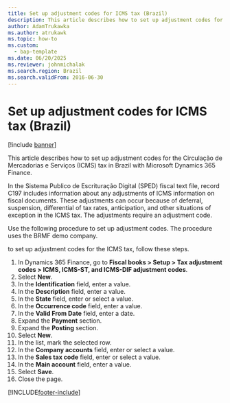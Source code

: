 ```yaml
---
title: Set up adjustment codes for ICMS tax (Brazil)
description: This article describes how to set up adjustment codes for the ICMS tax in Brazil with Microsoft Dynamics 365 Finance.
author: AdamTrukawka
ms.author: atrukawk
ms.topic: how-to
ms.custom: 
  - bap-template
ms.date: 06/20/2025
ms.reviewer: johnmichalak
ms.search.region: Brazil
ms.search.validFrom: 2016-06-30
---
```


# Set up adjustment codes for ICMS tax (Brazil)

[!include [banner](../../includes/banner.md)]

This article describes how to set up adjustment codes for the Circulação de Mercadorias e Serviços (ICMS) tax in Brazil with Microsoft Dynamics 365 Finance.

In the Sistema Publico de Escrituração Digital (SPED) fiscal text file, record C197 includes information about any adjustments of ICMS information on fiscal documents. These adjustments can occur because of deferral, suspension, differential of tax rates, anticipation, and other situations of exception in the ICMS tax. The adjustments require an adjustment code. 

Use the following procedure to set up adjustment codes. The procedure uses the BRMF demo company.

to set up adjustment codes for the ICMS tax, follow these steps.

1. In Dynamics 365 Finance, go to **Fiscal books \> Setup \> Tax adjustment codes \> ICMS, ICMS-ST, and ICMS-DIF adjustment codes**.
1. Select **New**.
1. In the **Identification** field, enter a value.
1. In the **Description** field, enter a value.
1. In the **State** field, enter or select a value.
1. In the **Occurrence code** field, enter a value.
1. In the **Valid From Date** field, enter a date.
1. Expand the **Payment** section.
1. Expand the **Posting** section.
1. Select **New**.
1. In the list, mark the selected row.
1. In the **Company accounts** field, enter or select a value.
1. In the **Sales tax code** field, enter or select a value.
1. In the **Main account** field, enter a value.
1. Select **Save**.
1. Close the page.



[!INCLUDE[footer-include](../../../includes/footer-banner.md)]
